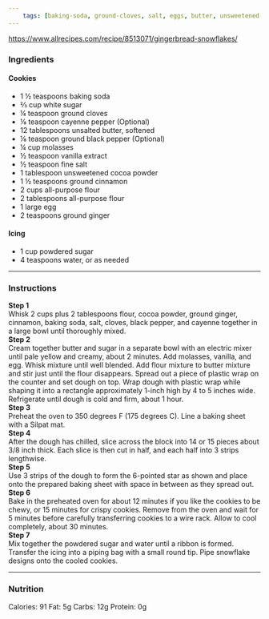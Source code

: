 ```yaml
---
	tags: [baking-soda, ground-cloves, salt, eggs, butter, unsweetened-cocoa-powder, cayenne-pepper, ground-cinnamon, vanilla-extract, powdered-sugar, black-pepper, molasses, ginger, white-sugar, all-purpose-flour]
---
```


https://www.allrecipes.com/recipe/8513071/gingerbread-snowflakes/

### Ingredients

#### Cookies  
* 1 ½ teaspoons baking soda
* ⅔ cup white sugar
* ¼ teaspoon ground cloves
* ⅛ teaspoon cayenne pepper (Optional)
* 12 tablespoons unsalted butter, softened
* ⅛ teaspoon ground black pepper (Optional)
* ¼ cup molasses
* ½ teaspoon vanilla extract
* ½ teaspoon fine salt
* 1 tablespoon unsweetened cocoa powder
* 1 ½ teaspoons ground cinnamon
* 2 cups all-purpose flour
* 2 tablespoons all-purpose flour
* 1 large egg
* 2 teaspoons ground ginger
#### Icing  
* 1 cup powdered sugar
* 4 teaspoons water, or as needed

---

### Instructions

**Step 1**  
Whisk 2 cups plus 2 tablespoons flour, cocoa powder, ground ginger, cinnamon, baking soda, salt, cloves, black pepper, and cayenne together in a large bowl until thoroughly mixed.  
**Step 2**  
Cream together butter and sugar in a separate bowl with an electric mixer until pale yellow and creamy, about 2 minutes. Add molasses, vanilla, and egg. Whisk mixture until well blended. Add flour mixture to butter mixture and stir just until the flour disappears. Spread out a piece of plastic wrap on the counter and set dough on top. Wrap dough with plastic wrap while shaping it into a rectangle approximately 1-inch high by 4 to 5 inches wide. Refrigerate until dough is cold and firm, about 1 hour.  
**Step 3**  
Preheat the oven to 350 degrees F (175 degrees C). Line a baking sheet with a Silpat mat.  
**Step 4**  
After the dough has chilled, slice across the block into 14 or 15 pieces about 3/8 inch thick. Each slice is then cut in half, and each half into 3 strips lengthwise.  
**Step 5**  
Use 3 strips of the dough to form the 6-pointed star as shown and place onto the prepared baking sheet with space in between as they spread out.  
**Step 6**  
Bake in the preheated oven for about 12 minutes if you like the cookies to be chewy, or 15 minutes for crispy cookies. Remove from the oven and wait for 5 minutes before carefully transferring cookies to a wire rack. Allow to cool completely, about 30 minutes.  
**Step 7**  
Mix together the powdered sugar and water until a ribbon is formed. Transfer the icing into a piping bag with a small round tip. Pipe snowflake designs onto the cooled cookies.  

---

### Nutrition

Calories: 91  Fat: 5g  Carbs: 12g  Protein: 0g  
